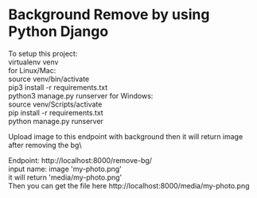 # Background Remove by using Python Django

To setup this project:\
virtualenv venv\
for Linux/Mac: \
  source venv/bin/activate\
  pip3 install -r requirements.txt\
  python3 manage.py runserver
for Windows: \
  source venv/Scripts/activate\
  pip install -r requirements.txt\
  python manage.py runserver
  

Upload image to this endpoint with background then it will return image after removing the bg\

  Endpoint: http://localhost:8000/remove-bg/
  <br>
  input name:
    image 'my-photo.png'
  <br>
  it will return 'media/my-photo.png' 
  <br>
Then you can get the file here   http://localhost:8000/media/my-photo.png
